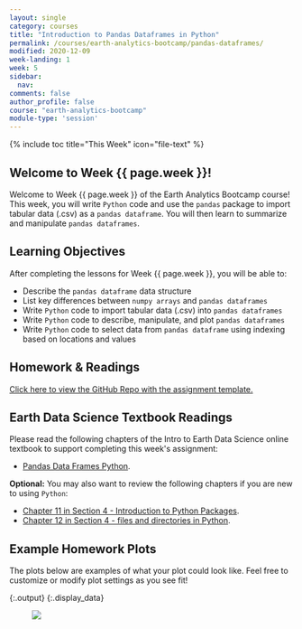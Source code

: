 ```yaml
---
layout: single
category: courses
title: "Introduction to Pandas Dataframes in Python"
permalink: /courses/earth-analytics-bootcamp/pandas-dataframes/
modified: 2020-12-09
week-landing: 1
week: 5
sidebar:
  nav:
comments: false
author_profile: false
course: "earth-analytics-bootcamp"
module-type: 'session'
---
```

{% include toc title="This Week" icon="file-text" %}

<div class="notice--info" markdown="1">

## <i class="fa fa-ship" aria-hidden="true"></i> Welcome to Week {{ page.week }}!

Welcome to Week {{ page.week }} of the Earth Analytics Bootcamp course! This week, you will write `Python` code and use the `pandas` package to import tabular data (.csv) as a `pandas dataframe`. You will then learn to summarize and manipulate `pandas dataframes`.


## <i class="fa fa-graduation-cap" aria-hidden="true"></i> Learning Objectives

After completing the lessons for Week {{ page.week }}, you will be able to:

* Describe the `pandas dataframe` data structure 
* List key differences between `numpy arrays` and `pandas dataframes` 
* Write `Python` code to import tabular data (.csv) into `pandas dataframes`
* Write `Python` code to describe, manipulate, and plot `pandas dataframes`
* Write `Python` code to select data from `pandas dataframe` using indexing based on locations and values

</div>

## <i class="fa fa-pencil-square-o" aria-hidden="true"></i> Homework & Readings

<a href="https://github.com/earthlab-education/bootcamp-2020-05-pandas-template" target="_blank">Click here to view the GitHub Repo with the assignment template. </a>


## <i class="fa fa-book"></i> Earth Data Science Textbook Readings

Please read the following chapters of the Intro to Earth Data Science online textbook to support completing this week's assignment:

* <a href="https://www.earthdatascience.org/courses/intro-to-earth-data-science/scientific-data-structures-python/pandas-dataframes/">Pandas Data Frames Python</a>.

**Optional:** You may also want to review the following chapters if you are new to using `Python`:

* <a href="https://www.earthdatascience.org/courses/intro-to-earth-data-science/python-code-fundamentals/use-python-packages/">Chapter 11 in Section 4 - Introduction to Python Packages</a>.
* <a href="https://www.earthdatascience.org/courses/intro-to-earth-data-science/python-code-fundamentals/work-with-files-directories-paths-in-python/">Chapter 12 in Section 4 - files and directories in Python</a>.


## Example Homework Plots

The plots below are examples of what your plot could look like. Feel free to
customize or modify plot settings as you see fit! 






{:.output}
{:.display_data}

<figure>

<img src = "{{ site.url }}/images/courses/ea-bootcamp/05-pandas/2019-08-02-pandas-landing-page/2019-08-02-pandas-landing-page_6_0.png">

</figure>







